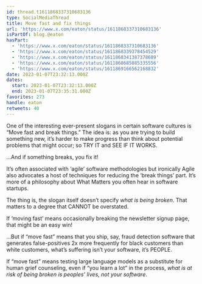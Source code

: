 ```yaml
---
id: thread.t1611868337310683136
type: SocialMediaThread
title: Move fast and fix things
url: 'https://www.x.com/eaton/status/1611868337310683136'
isPartOf: blog.@eaton
hasPart:
  - 'https://www.x.com/eaton/status/1611868337310683136'
  - 'https://www.x.com/eaton/status/1611868339378454529'
  - 'https://www.x.com/eaton/status/1611868341387378689'
  - 'https://www.x.com/eaton/status/1611868685085335556'
  - 'https://www.x.com/eaton/status/1611869166562168832'
date: 2023-01-07T23:32:13.000Z
dates:
  start: 2023-01-07T23:32:13.000Z
  end: 2023-01-07T23:35:31.000Z
favorites: 273
handle: eaton
retweets: 40
---
```

One of the interesting ever-present slogans in certain software cultures is “Move fast and break things.” The idea is: as you are trying to build something new, it’s harder to make progress than think about potential problems that might occur; so TRY IT and SEE IF IT WORKS.

…And if something breaks, you fix it!

It’s often associated with ‘agile’ software methodologies but ironically Agile also advocates a host of techniques for reducing the ‘break things’ part. It’s more of a philosophy about What Matters you often hear in software startups.

The thing is, the slogan itself doesn’t specify *what is being broken*. That matters to a degree that CANNOT be overstated.

If ‘moving fast’ means occasionally breaking the newsletter signup page, that might be an easy win!

…But if “move fast” means that you ship, say, fraud detection software that generates false-positives 2x more frequently for black customers than white customers, what’s suffering isn’t your software, it’s PEOPLE.

If “move fast” means testing large language models as a substitute for human grief counseling, even if “you learn a lot” in the process, *what is at risk of being broken is peoples’ lives, not your software*.
